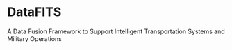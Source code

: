 # DataFITS
A Data Fusion Framework to Support  Intelligent  Transportation Systems and Military Operations
